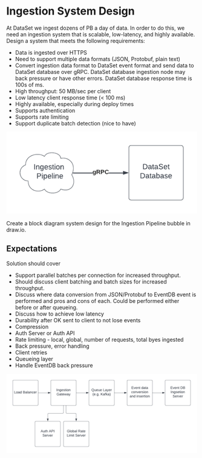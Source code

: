 # Ingestion System Design

At DataSet we ingest dozens of PB a day of data. In order to do this, we need an ingestion system that is scalable, low-latency, and highly available. Design a system that meets the following requirements:

- Data is ingested over HTTPS
- Need to support multiple data formats (JSON, Protobuf, plain text)
- Convert ingestion data format to DataSet event format and send data to DataSet database over gRPC. DataSet database ingestion node may back pressure or have other errors. DataSet database response time is 100s of ms.
- High throughput: 50 MB/sec per client
- Low latency client response time (< 100 ms)
- Highly available, especially during deploy times
- Supports authentication
- Supports rate limiting
- Support duplicate batch detection (nice to have)

![alt text](image.png)

Create a block diagram system design for the Ingestion Pipeline bubble in draw.io.

## Expectations

Solution should cover

- Support parallel batches per connection for increased throughput.
- Should discuss client batching and batch sizes for increased throughput.
- Discuss where data conversion from JSON/Protobuf to EventDB event is performed and pros and cons of each. Could be performed either before or after queueing.
- Discuss how to achieve low latency
- Durability after OK sent to client to not lose events
- Compression
- Auth Server or Auth API
- Rate limiting - local, global, number of requests, total byes ingested
- Back pressure, error handling
- Client retries
- Queueing layer
- Handle EventDB back pressure

![alt text](image-1.png)
